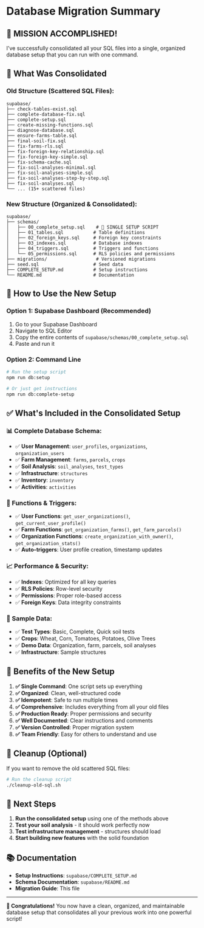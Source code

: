 # Database Migration Summary

## 🎯 **MISSION ACCOMPLISHED!**

I've successfully consolidated all your SQL files into a single, organized database setup that you can run with one command.

## 📁 **What Was Consolidated**

### **Old Structure (Scattered SQL Files):**
```
supabase/
├── check-tables-exist.sql
├── complete-database-fix.sql
├── complete-setup.sql
├── create-missing-functions.sql
├── diagnose-database.sql
├── ensure-farms-table.sql
├── final-soil-fix.sql
├── fix-farms-rls.sql
├── fix-foreign-key-relationship.sql
├── fix-foreign-key-simple.sql
├── fix-schema-cache.sql
├── fix-soil-analyses-minimal.sql
├── fix-soil-analyses-simple.sql
├── fix-soil-analyses-step-by-step.sql
├── fix-soil-analyses.sql
└── ... (15+ scattered files)
```

### **New Structure (Organized & Consolidated):**
```
supabase/
├── schemas/
│   ├── 00_complete_setup.sql    # 🎯 SINGLE SETUP SCRIPT
│   ├── 01_tables.sql           # Table definitions
│   ├── 02_foreign_keys.sql     # Foreign key constraints
│   ├── 03_indexes.sql          # Database indexes
│   ├── 04_triggers.sql         # Triggers and functions
│   └── 05_permissions.sql      # RLS policies and permissions
├── migrations/                  # Versioned migrations
├── seed.sql                    # Seed data
├── COMPLETE_SETUP.md           # Setup instructions
└── README.md                   # Documentation
```

## 🚀 **How to Use the New Setup**

### **Option 1: Supabase Dashboard (Recommended)**
1. Go to your Supabase Dashboard
2. Navigate to SQL Editor
3. Copy the entire contents of `supabase/schemas/00_complete_setup.sql`
4. Paste and run it

### **Option 2: Command Line**
```bash
# Run the setup script
npm run db:setup

# Or just get instructions
npm run db:complete-setup
```

## ✅ **What's Included in the Consolidated Setup**

### **📊 Complete Database Schema:**
- ✅ **User Management**: `user_profiles`, `organizations`, `organization_users`
- ✅ **Farm Management**: `farms`, `parcels`, `crops`
- ✅ **Soil Analysis**: `soil_analyses`, `test_types`
- ✅ **Infrastructure**: `structures`
- ✅ **Inventory**: `inventory`
- ✅ **Activities**: `activities`

### **🔧 Functions & Triggers:**
- ✅ **User Functions**: `get_user_organizations()`, `get_current_user_profile()`
- ✅ **Farm Functions**: `get_organization_farms()`, `get_farm_parcels()`
- ✅ **Organization Functions**: `create_organization_with_owner()`, `get_organization_stats()`
- ✅ **Auto-triggers**: User profile creation, timestamp updates

### **📈 Performance & Security:**
- ✅ **Indexes**: Optimized for all key queries
- ✅ **RLS Policies**: Row-level security
- ✅ **Permissions**: Proper role-based access
- ✅ **Foreign Keys**: Data integrity constraints

### **🌱 Sample Data:**
- ✅ **Test Types**: Basic, Complete, Quick soil tests
- ✅ **Crops**: Wheat, Corn, Tomatoes, Potatoes, Olive Trees
- ✅ **Demo Data**: Organization, farm, parcels, soil analyses
- ✅ **Infrastructure**: Sample structures

## 🎉 **Benefits of the New Setup**

1. **✅ Single Command**: One script sets up everything
2. **✅ Organized**: Clean, well-structured code
3. **✅ Idempotent**: Safe to run multiple times
4. **✅ Comprehensive**: Includes everything from all your old files
5. **✅ Production Ready**: Proper permissions and security
6. **✅ Well Documented**: Clear instructions and comments
7. **✅ Version Controlled**: Proper migration system
8. **✅ Team Friendly**: Easy for others to understand and use

## 🧹 **Cleanup (Optional)**

If you want to remove the old scattered SQL files:

```bash
# Run the cleanup script
./cleanup-old-sql.sh
```

## 🎯 **Next Steps**

1. **Run the consolidated setup** using one of the methods above
2. **Test your soil analysis** - it should work perfectly now
3. **Test infrastructure management** - structures should load
4. **Start building new features** with the solid foundation

## 📚 **Documentation**

- **Setup Instructions**: `supabase/COMPLETE_SETUP.md`
- **Schema Documentation**: `supabase/README.md`
- **Migration Guide**: This file

---

**🎊 Congratulations!** You now have a clean, organized, and maintainable database setup that consolidates all your previous work into one powerful script!
